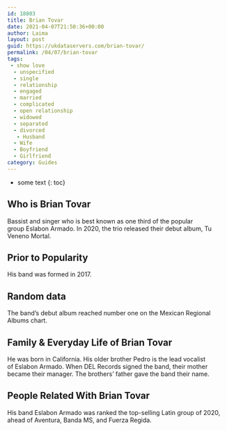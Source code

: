 ```yaml
---
id: 18803
title: Brian Tovar
date: 2021-04-07T21:50:36+00:00
author: Laima
layout: post
guid: https://ukdataservers.com/brian-tovar/
permalink: /04/07/brian-tovar
tags:
 - show love
  - unspecified
  - single
  - relationship
  - engaged
  - married
  - complicated
  - open relationship
  - widowed
  - separated
  - divorced
   - Husband
  - Wife
  - Boyfriend
  - Girlfriend
category: Guides
---
```


* some text
{: toc}


## Who is Brian Tovar
                  
                  
                  
Bassist and singer who is best known as one third of the popular group Eslabon Armado. In 2020, the trio released their debut album, Tu Veneno Mortal. 
                  
              
            
              
            
                
                
                
## Prior to Popularity
                  
                  
                  
His band was formed in 2017. 
                  
              
            
              
            
                
                
                
## Random data
                  
                  
                  
The band&#8217;s debut album reached number one on the Mexican Regional Albums chart.
                  
              
            
              
            
                
                
                
## Family & Everyday Life of Brian Tovar
                  
                  
                  
He was born in California. His older brother Pedro is the lead vocalist of Eslabon Armado. When DEL Records signed the band, their mother became their manager. The brothers&#8217; father gave the band their name.
                  
              
            
              
            
                
                
                
## People Related With Brian Tovar
                  
                  
                  
His band Eslabon Armado was ranked the top-selling Latin group of 2020, ahead of Aventura, Banda MS, and Fuerza Regida.
                  
              
            
              
            
                
              
            
              
              
            
            
              
            
          
          
          